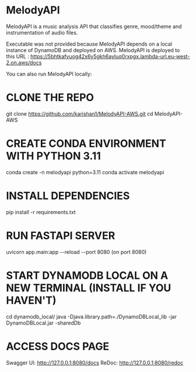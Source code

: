 # MelodyAPI

MelodyAPI is a music analysis API that classifies genre, mood/theme and instrumentation of audio files.

Executable was not provided because MelodyAPI depends on a local instance of DynamoDB and deployed on AWS.
MelodyAPI is deployed to this URL : https://5bhtkafvuog42x6y5gkh6ayluq0rxpgx.lambda-url.eu-west-2.on.aws/docs

You can also run MelodyAPI locally: 

# CLONE THE REPO
git clone https://github.com/karishan1/MelodyAPI-AWS.git
cd MelodyAPI-AWS

# CREATE CONDA ENVIRONMENT WITH PYTHON 3.11
conda create -n melodyapi python=3.11
conda activate melodyapi

# INSTALL DEPENDENCIES
pip install -r requirements.txt

# RUN FASTAPI SERVER
uvicorn app.main:app --reload --port 8080 (on port 8080)

# START DYNAMODB LOCAL ON A NEW TERMINAL (INSTALL IF YOU HAVEN'T)
cd dynamodb_local/
java -Djava.library.path=./DynamoDBLocal_lib -jar DynamoDBLocal.jar -sharedDb

# ACCESS DOCS PAGE
Swagger UI: http://127.0.0.1:8080/docs
ReDoc: http://127.0.0.1:8080/redoc
